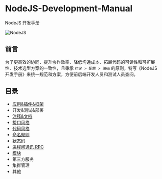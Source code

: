 # NodeJS-Development-Manual
NodeJS 开发手册
<!-- ![NodeJS](https://cdn.pixabay.com/photo/2015/04/23/17/41/node-js-736399_960_720.png) -->
![NodeJS](https://cdn.pixabay.com/photo/2015/04/23/17/41/node-js-736399__340.png)

## 前言
为了更高效的协同、提升协作效率、降低沟通成本、拓展代码的可读性和可扩展性、技术选型方案的一致性，且秉承 `约定 > 配置 > 编码` 的原则，特写《NodeJS 开发手册》来统一规范和方案，方便前后端开发人员和测试人员查阅。

## 目录
- [应用&插件&框架](app&plugin&frame.md)
- 开发&测试&部署
- [注释&文档](comments&doc.md)
- [接口风格](interface_style.md)
- [代码风格](coding_style.md)
- [命名规则](naming_rules.md)
- [状态码](status_code.md)
- [进程间通讯 RPC](rpc.md)
- [模块](modules.md)
- 第三方服务
- 集群管理
- 其他
